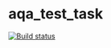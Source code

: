 # aqa_test_task

[![Build status](https://ci.appveyor.com/api/projects/status/kgk27ji4tkyd82rt?svg=true)](https://ci.appveyor.com/project/MaxBt/aqa-test-task)

